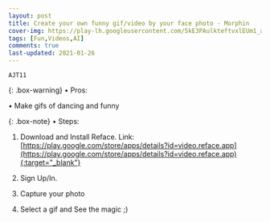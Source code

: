 ```yaml
---
layout: post
title: Create your own funny gif/video by your face photo - Morphin
cover-img: https://play-lh.googleusercontent.com/5kE3PAulkteftvxlEUm1_a-IRH9jIis1wRhdon0ERJu33bJoVV3KbPJLyN0NX2TqF7h1=w2400
tags: [Fun,Videos,AI]
comments: true
last-updated: 2021-01-26
---
```


``AJT11``

{: .box-warning}
• Pros:

• Make gifs of dancing and funny

{: .box-note}
• Steps:

1. Download and Install Reface. 
   Link: [https://play.google.com/store/apps/details?id=video.reface.app](https://play.google.com/store/apps/details?id=video.reface.app){:target="_blank"}

2. Sign Up/In.

3. Capture your photo

4. Select a gif and See the magic ;)
